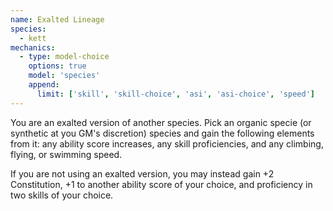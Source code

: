 ```yaml
---
name: Exalted Lineage
species:
  - kett
mechanics:
  - type: model-choice
    options: true
    model: 'species'
    append:
      limit: ['skill', 'skill-choice', 'asi', 'asi-choice', 'speed']
---
```

You are an exalted version of another species. Pick an organic specie (or synthetic at you
GM's discretion) species and gain the following elements from it: any ability score increases, any skill
proficiencies, and any climbing, flying, or swimming speed.

If you are not using an exalted version, you may instead gain +2 Constitution,
+1 to another ability score of your choice, and proficiency in two skills of
your choice.


